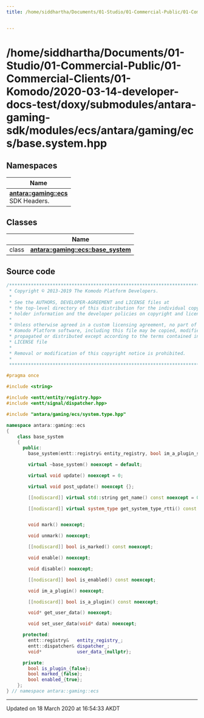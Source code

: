 ```yaml
---
title: /home/siddhartha/Documents/01-Studio/01-Commercial-Public/01-Commercial-Clients/01-Komodo/2020-03-14-developer-docs-test/doxy/submodules/antara-gaming-sdk/modules/ecs/antara/gaming/ecs/base.system.hpp


---
```


# /home/siddhartha/Documents/01-Studio/01-Commercial-Public/01-Commercial-Clients/01-Komodo/2020-03-14-developer-docs-test/doxy/submodules/antara-gaming-sdk/modules/ecs/antara/gaming/ecs/base.system.hpp







## Namespaces

| Name           |
| -------------- |
| **[antara::gaming::ecs](Namespaces/namespaceantara_1_1gaming_1_1ecs.md)** <br>SDK Headers.  |

## Classes

|                | Name           |
| -------------- | -------------- |
| class | **[antara::gaming::ecs::base_system](Classes/classantara_1_1gaming_1_1ecs_1_1base__system.md)**  |













## Source code

```cpp
/******************************************************************************
 * Copyright © 2013-2019 The Komodo Platform Developers.                      *
 *                                                                            *
 * See the AUTHORS, DEVELOPER-AGREEMENT and LICENSE files at                  *
 * the top-level directory of this distribution for the individual copyright  *
 * holder information and the developer policies on copyright and licensing.  *
 *                                                                            *
 * Unless otherwise agreed in a custom licensing agreement, no part of the    *
 * Komodo Platform software, including this file may be copied, modified,     *
 * propagated or distributed except according to the terms contained in the   *
 * LICENSE file                                                               *
 *                                                                            *
 * Removal or modification of this copyright notice is prohibited.            *
 *                                                                            *
 ******************************************************************************/

#pragma once

#include <string> 

#include <entt/entity/registry.hpp>   
#include <entt/signal/dispatcher.hpp> 

#include "antara/gaming/ecs/system.type.hpp" 

namespace antara::gaming::ecs
{
    class base_system
    {
      public:
        base_system(entt::registry& entity_registry, bool im_a_plugin_system = false) noexcept;

        virtual ~base_system() noexcept = default;

        virtual void update() noexcept = 0;

        virtual void post_update() noexcept {};

        [[nodiscard]] virtual std::string get_name() const noexcept = 0;

        [[nodiscard]] virtual system_type get_system_type_rtti() const noexcept = 0;


        void mark() noexcept;

        void unmark() noexcept;

        [[nodiscard]] bool is_marked() const noexcept;

        void enable() noexcept;

        void disable() noexcept;

        [[nodiscard]] bool is_enabled() const noexcept;

        void im_a_plugin() noexcept;

        [[nodiscard]] bool is_a_plugin() const noexcept;

        void* get_user_data() noexcept;

        void set_user_data(void* data) noexcept;

      protected:
        entt::registry&   entity_registry_;
        entt::dispatcher& dispatcher_;
        void*             user_data_{nullptr};

      private:
        bool is_plugin_{false};
        bool marked_{false};
        bool enabled_{true};
    };
} // namespace antara::gaming::ecs
```


-------------------------------

Updated on 18 March 2020 at 16:54:33 AKDT
